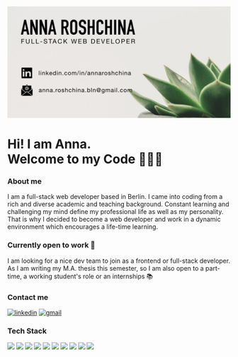 ![anna](./github-opening.001.jpeg)

# Hi! I am Anna. </br> Welcome to my Code 👩🏼‍💻

### About me

I am a full-stack web developer based in Berlin. I came into coding from a rich and diverse academic and teaching background. Constant learning and challenging my mind define my professional life as well as my personality. That is why I decided to become a web developer and work in a dynamic environment which encourages a life-time learning.

### Currently open to work 🔭

I am looking for a nice dev team to join as a frontend or full-stack developer. As I am writing my M.A. thesis this semester, so I am also open to a part-time, a working student's role or an internships 📚

### Contact me

[<img src='https://img.shields.io/badge/linkedin-%230077B5.svg?&style=for-the-badge&logo=linkedin&logoColor=white' alt='linkedin'>](https://www.linkedin.com/in/willi-n/)
[<img src='https://img.shields.io/badge/gmail-D14836?&style=for-the-badge&logo=gmail&logoColor=white' alt='gmail'>](anna.roshchina.bln@gmail.com)

### Tech Stack

![](https://img.shields.io/badge/javascript%20-%23323330.svg?&style=for-the-badge&logo=javascript&logoColor=%23F7DF1E)
![](https://img.shields.io/badge/jquery%20-%230769AD.svg?&style=for-the-badge&logo=jquery&logoColor=white)
![](https://img.shields.io/badge/html5%20-%23E34F26.svg?&style=for-the-badge&logo=html5&logoColor=white)
![](https://img.shields.io/badge/css3%20-%231572B6.svg?&style=for-the-badge&logo=css3&logoColor=white)
![](https://img.shields.io/badge/react%20-%2320232a.svg?&style=for-the-badge&logo=react&logoColor=%2361DAFB)
![](https://img.shields.io/badge/redux%20-%23593d88.svg?&style=for-the-badge&logo=redux&logoColor=white)
![](https://img.shields.io/badge/vuejs%20-%2335495e.svg?&style=for-the-badge&logo=vue.js&logoColor=%234FC08D)
![](https://img.shields.io/badge/node.js%20-%2343853D.svg?&style=for-the-badge&logo=node.js&logoColor=white)
![](https://img.shields.io/badge/express.js%20-%23404d59.svg?&style=for-the-badge)
![](https://img.shields.io/badge/Amazon%20AWS-%23232F3E?logo=amazon-aws&logoColor=white&style=for-the-badge)



<!--
**anna-rosh/anna-rosh** is a ✨ _special_ ✨ repository because its `README.md` (this file) appears on your GitHub profile.

Here are some ideas to get you started:

- 🔭 I’m currently working on ...
- 🌱 I’m currently learning ...
- 👯 I’m looking to collaborate on ...
- 🤔 I’m looking for help with ...
- 💬 Ask me about ...
- 📫 How to reach me: ...
- 😄 Pronouns: ...
- ⚡ Fun fact: ...
-->
